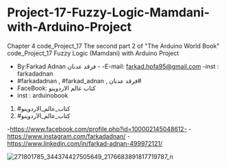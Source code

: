 # Project-17-Fuzzy-Logic-Mamdani-with-Arduino-Project
Chapter 4 code_Project_17 The second part 2 of "The Arduino World Book" code_Project_17 Fuzzy Logic (Mamdani) with Arduino Project

 -  By:Farkad Adnan فرقد عدنان - 
 -E-mail: farkad.hpfa95@gmail.com 
-inst : farkadadnan 
- #farkadadnan , #farkad_adnan , فرقد عدنان# 
- FaceBook: كتاب عالم الاردوينو 
- inst : arduinobook
1. #كتاب_عالم_الاردوينو
2. #كتاب_عالم_الآردوينو

-https://www.facebook.com/profile.php?id=100002145048612-
-https://www.instagram.com/farkadadnan/
-https://www.linkedin.com/in/farkad-adnan-499972121/


![271801785_344374427505649_2176683891817719787_n](https://user-images.githubusercontent.com/35774039/153207660-6489f286-a3e2-4aab-9062-a63ac19385b3.jpg)

